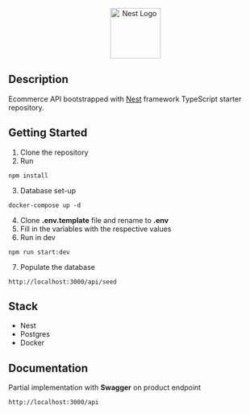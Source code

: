 <p align="center">
  <a href="http://nestjs.com/" target="blank"><img src="https://nestjs.com/img/logo-small.svg" width="100" alt="Nest Logo" /></a>
</p>

## Description

 Ecommerce API bootstrapped with [Nest](https://github.com/nestjs/nest) framework TypeScript starter repository.

## Getting Started
1. Clone the repository
2. Run
```
npm install
```
3. Database set-up
```
docker-compose up -d
```
4. Clone __.env.template__ file and rename to __.env__
5. Fill in the variables with the respective values
6. Run in dev
```
npm run start:dev
```
7. Populate the database
```
http://localhost:3000/api/seed
```

## Stack
* Nest
* Postgres
* Docker

## Documentation
Partial implementation with **Swagger** on product endpoint
```
http://localhost:3000/api
```